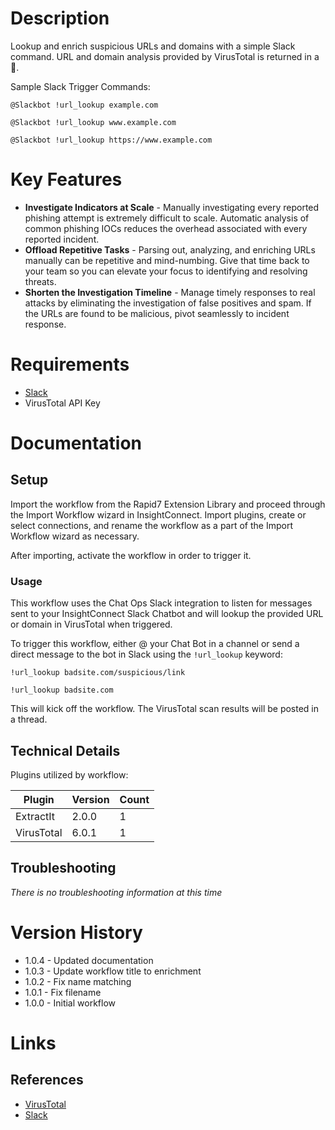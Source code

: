 # Description

Lookup and enrich suspicious URLs and domains with a simple Slack command. URL and domain analysis provided by VirusTotal is returned in a :thread:.

Sample Slack Trigger Commands:

`@Slackbot !url_lookup example.com`

`@Slackbot !url_lookup www.example.com`

`@Slackbot !url_lookup https://www.example.com`

# Key Features

* **Investigate Indicators at Scale** - Manually investigating every reported phishing attempt is extremely difficult to scale. Automatic analysis of common phishing IOCs reduces the overhead associated with every reported incident.
* **Offload Repetitive Tasks** - Parsing out, analyzing, and enriching URLs manually can be repetitive and mind-numbing. Give that time back to your team so you can elevate your focus to identifying and resolving threats.
* **Shorten the Investigation Timeline** - Manage timely responses to real attacks by eliminating the investigation of false positives and spam. If the URLs are found to be malicious, pivot seamlessly to incident response.

# Requirements

* [Slack](https://insightconnect.help.rapid7.com/docs/configure-slack-for-chatops)
* VirusTotal API Key

# Documentation

## Setup

Import the workflow from the Rapid7 Extension Library and proceed through the Import Workflow wizard in InsightConnect. Import plugins, create or select connections, and rename the workflow as a part of the Import Workflow wizard as necessary.

After importing, activate the workflow in order to trigger it.

### Usage

This workflow uses the Chat Ops Slack integration to listen for messages sent to your InsightConnect Slack Chatbot and will lookup the provided URL or domain in VirusTotal when triggered.

To trigger this workflow, either @ your Chat Bot in  a channel or send a direct message to the bot in Slack using the `!url_lookup` keyword:

`!url_lookup badsite.com/suspicious/link`

`!url_lookup badsite.com`

This will kick off the workflow. The VirusTotal scan results will be posted in a thread.

## Technical Details

Plugins utilized by workflow:

|Plugin|Version|Count|
|----|----|--------|
|ExtractIt|2.0.0|1|
|VirusTotal|6.0.1|1|

## Troubleshooting

_There is no troubleshooting information at this time_

# Version History

* 1.0.4 - Updated documentation
* 1.0.3 - Update workflow title to enrichment
* 1.0.2 - Fix name matching
* 1.0.1 - Fix filename
* 1.0.0 - Initial workflow

# Links

## References

* [VirusTotal](https://www.virustotal.com/gui/home/upload)
* [Slack](https://slack.com)
